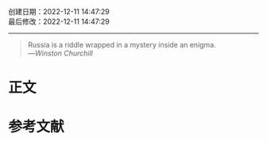 创建日期：2022-12-11 14:47:29  
最后修改：2022-12-11 14:47:29

- - -

> Russia is a riddle wrapped in a mystery inside an enigma.  
>—<cite>Winston Churchill</cite>

# 正文

# 参考文献
